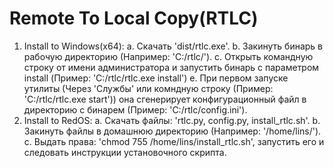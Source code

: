 # Remote To Local Copy(RTLC)
1. Install to Windows(x64):
a. Скачать 'dist/rtlc.exe'.
b. Закинуть бинарь в рабочую директорию (Например: 'C:/rtlc/').
c. Открыть командную строку от имени администратора и запустить бинарь с параметром install (Пример: 'C:/rtlc/rtlc.exe install')
e. При первом запуске утилиты (Через 'Службы' или комндную строку (Пример: 'C:/rtlc/rtlc.exe start')) она сгенерирует конфигурационный файл в директорию с бинарем (Пример: 'C:/rtlc/config.ini'). 
2. Install to RedOS:
a. Скачать файлы: 'rtlc.py, config.py, install_rtlc.sh'.
b. Закинуть файлы в домашнюю директорию (Например: '/home/lins/').
c. Выдать права: 'chmod 755 /home/lins/install_rtlc.sh', запустить его и следовать инструкции установочного скрипта.
